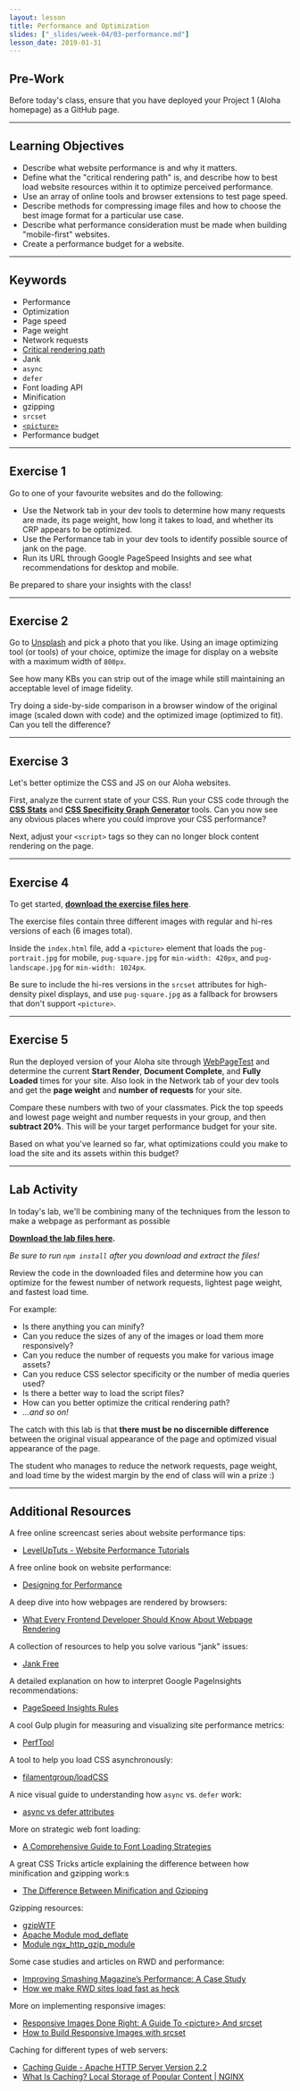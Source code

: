 ```yaml
---
layout: lesson
title: Performance and Optimization
slides: ["_slides/week-04/03-performance.md"]
lesson_date: 2019-01-31
---
```


## Pre-Work

Before today's class, ensure that you have deployed your Project 1 (Aloha homepage) as a GitHub page.

---

## Learning Objectives

- Describe what website performance is and why it matters.
- Define what the "critical rendering path" is, and describe how to best load website resources within it to optimize perceived performance.
- Use an array of online tools and browser extensions to test page speed.
- Describe methods for compressing image files and how to choose the best image format for a particular use case.
- Describe what performance consideration must be made when building "mobile-first" websites.
- Create a performance budget for a website.

---

## Keywords

- Performance
- Optimization
- Page speed
- Page weight
- Network requests
- [Critical rendering path](https://developers.google.com/web/fundamentals/performance/critical-rendering-path/?hl=en)
- Jank
- `async`
- `defer`
- Font loading API
- Minification
- gzipping
- `srcset`
- [`<picture>`](https://developer.mozilla.org/en/docs/Web/HTML/Element/picture)
- Performance budget

---

## Exercise 1

Go to one of your favourite websites and do the following:

- Use the Network tab in your dev tools to determine how many requests are made, its page weight, how long it takes to load, and whether its CRP appears to be optimized.
- Use the Performance tab in your dev tools to identify possible source of jank on the page.
- Run its URL through Google PageSpeed Insights and see what recommendations for desktop and mobile.

Be prepared to share your insights with the class!

---

## Exercise 2

Go to [Unsplash](https://unsplash.com/) and pick a photo that you like. Using an image optimizing tool (or tools) of your choice, optimize the image for display on a website with a maximum width of `800px`.

See how many KBs you can strip out of the image while still maintaining an acceptable level of image fidelity.

Try doing a side-by-side comparison in a browser window of the original image (scaled down with code) and the optimized image (optimized to fit). Can you tell the difference?

---

## Exercise 3

Let's better optimize the CSS and JS on our Aloha websites.

First, analyze the current state of your CSS. Run your CSS code through the **[CSS Stats](http://cssstats.com/stats?link=http%3A%2F%2Fredacademy.github.io%2Faloha-apparel-pt2%2Fcss%2Fstyle-stretch.css)** and **[CSS Specificity Graph Generator](https://jonassebastianohlsson.com/specificity-graph/)** tools. Can you now see any obvious places where you could improve your CSS performance?

Next, adjust your `<script>` tags so they can no longer block content rendering on the page.

---

## Exercise 4

To get started, **[download the exercise files here](/public/files/exercises/picture-element.zip)**.

The exercise files contain three different images with regular and hi-res versions of each (6 images total).

Inside the `index.html` file, add a `<picture>` element that loads the `pug-portrait.jpg` for mobile, `pug-square.jpg` for `min-width: 420px`, and `pug-landscape.jpg` for `min-width: 1024px`.

Be sure to include the hi-res versions in the `srcset` attributes for high-density pixel displays, and use `pug-square.jpg` as a fallback for browsers that don't support `<picture>`.

---

## Exercise 5

Run the deployed version of your Aloha site through [WebPageTest](http://www.webpagetest.org/) and determine the current **Start Render**, **Document Complete**, and **Fully Loaded** times for your site. Also look in the Network tab of your dev tools and get the **page weight** and **number of requests** for your site.

Compare these numbers with two of your classmates. Pick the top speeds and lowest page weight and number requests in your group, and then **subtract 20%**. This will be your target performance budget for your site.

Based on what you've learned so far, what optimizations could you make to load the site and its assets within this budget?

---

## Lab Activity

In today's lab, we'll be combining many of the techniques from the lesson to make a webpage as performant as possible

**[Download the lab files here](/public/files/labs/performance-lab.zip).**

_Be sure to run `npm install` after you download and extract the files!_

Review the code in the downloaded files and determine how you can optimize for the fewest number of network requests, lightest page weight, and fastest load time.

For example:

- Is there anything you can minify?
- Can you reduce the sizes of any of the images or load them more responsively?
- Can you reduce the number of requests you make for various image assets?
- Can you reduce CSS selector specificity or the number of media queries used?
- Is there a better way to load the script files?
- How can you better optimize the critical rendering path?
- _...and so on!_

The catch with this lab is that **there must be no discernible difference** between the original visual appearance of the page and optimized visual appearance of the page.

The student who manages to reduce the network requests, page weight, and load time by the widest margin by the end of class will win a prize :)

---

## Additional Resources

A free online screencast series about website performance tips:

- [LevelUpTuts - Website Performance Tutorials](https://www.youtube.com/playlist?list=PLLnpHn493BHGpGXukqYsxwQw3ziW3uti6)

A free online book on website performance:

- [Designing for Performance](http://designingforperformance.com/)

A deep dive into how webpages are rendered by browsers:

- [What Every Frontend Developer Should Know About Webpage Rendering](http://frontendbabel.info/articles/webpage-rendering-101/)

A collection of resources to help you solve various "jank" issues:

- [Jank Free](http://jankfree.org/)

A detailed explanation on how to interpret Google PageInsights recommendations:

- [
  PageSpeed Insights Rules](https://developers.google.com/speed/docs/insights/rules)

A cool Gulp plugin for measuring and visualizing site performance metrics:

- [PerfTool](http://performance-tool.devbridge.com/)

A tool to help you load CSS asynchronously:

- [filamentgroup/loadCSS](https://github.com/filamentgroup/loadCSS)

A nice visual guide to understanding how `async` vs. `defer` work:

- [async vs defer attributes](http://www.growingwiththeweb.com/2014/02/async-vs-defer-attributes.html)

More on strategic web font loading:

- [A Comprehensive Guide to Font Loading Strategies](https://www.zachleat.com/web/comprehensive-webfonts/)

A great CSS Tricks article explaining the difference between how minification and gzipping work:s

- [The Difference Between Minification and Gzipping](https://css-tricks.com/the-difference-between-minification-and-gzipping/)

Gzipping resources:

- [gzipWTF](http://gzipwtf.com/)
- [Apache Module mod_deflate](http://httpd.apache.org/docs/current/mod/mod_deflate.html)
- [Module ngx_http_gzip_module](http://nginx.org/en/docs/http/ngx_http_gzip_module.html)

Some case studies and articles on RWD and performance:

- [Improving Smashing Magazine’s Performance: A Case Study](https://www.smashingmagazine.com/2014/09/improving-smashing-magazine-performance-case-study/)
- [How we make RWD sites load fast as heck](https://www.filamentgroup.com/lab/performance-rwd.html)

More on implementing responsive images:

- [Responsive Images Done Right: A Guide To &lt;picture&gt; And srcset](https://www.smashingmagazine.com/2014/05/responsive-images-done-right-guide-picture-srcset/)
- [How to Build Responsive Images with srcset](https://www.sitepoint.com/how-to-build-responsive-images-with-srcset/)

Caching for different types of web servers:

- [Caching Guide - Apache HTTP Server Version 2.2](http://httpd.apache.org/docs/2.2/caching.html)
- [What Is Caching? Local Storage of Popular Content | NGINX](https://www.nginx.com/resources/admin-guide/caching/)
